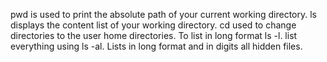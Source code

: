 pwd is used to print the absolute path of your current working directory.
ls displays the content list of your working directory.
cd used to change directories to the user home directories.
To list in long format ls -l.
list everything using ls -al.
Lists in long format and in digits all hidden files.
